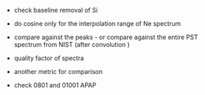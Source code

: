 


- check baseline removal of Si 

- do cosine only for the interpolation range of Ne spectrum 

- compare against the peaks - or compare against the entire PST spectrum from NIST  (after convolution )

- quality factor of spectra 

- another metric for comparison 


- check 0801 and 01001 APAP 